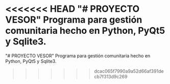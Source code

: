 <<<<<<< HEAD
"# PROYECTO VESOR" Programa para gestión comunitaria hecho en Python, PyQt5 y Sqlite3.
=======
"# PROYECTO VESOR"
Programa para gestión comunitaria hecho en Python, PyQt5 y Sqlite3.
>>>>>>> dcac065f7990a9a52d66af391decb7f313d9c269

